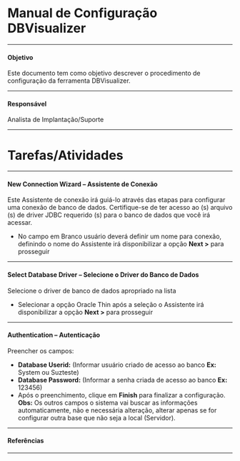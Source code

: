 # Manual de Configuração DBVisualizer
--------------------
####  Objetivo
Este documento tem como objetivo descrever o procedimento de configuração da ferramenta DBVisualizer.

--------------------

####  Responsável
Analista de Implantação/Suporte

--------------------

#  Tarefas/Atividades

--------------------

####  New Connection Wizard – Assistente de Conexão
Este Assistente de conexão irá guiá-lo através das etapas para configurar uma conexão de banco de dados. Certifique-se de ter acesso ao (s) arquivo (s) de driver JDBC requerido (s) para o banco de dados que você irá acessar.
*	No campo em Branco usuário deverá definir um nome para conexão, definindo o nome do Assistente irá disponibilizar a opção **Next >** para prosseguir

--------------------

####  Select Database Driver – Selecione o Driver do Banco de Dados
Selecione o driver de banco de dados apropriado na lista
*	Selecionar a opção Oracle Thin após a seleção o Assistente irá disponibilizar a opção **Next >** para prosseguir

--------------------

####  Authentication – Autenticação
Preencher os campos:
*	**Database Userid:** (Informar usuário criado de acesso ao banco **Ex:** System ou Suzteste)
*	**Database Password:** (Informar a senha criada de acesso ao banco **Ex:** 123456)
*	Após o preenchimento, clique em **Finish** para finalizar a configuração.
**Obs:** Os outros campos o sistema vai buscar as informações automaticamente, não e necessária alteração, alterar apenas se for configurar outra base que não seja a local (Servidor).

--------------------

####  Referências

--------------------

